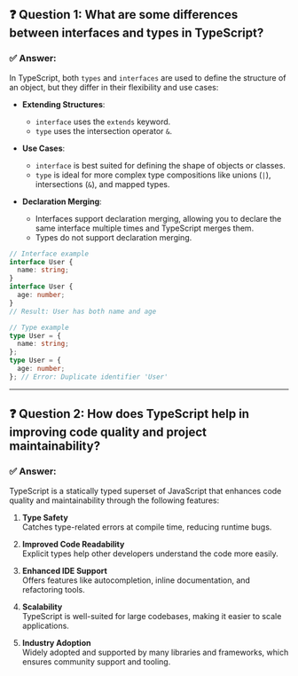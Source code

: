 ## ❓ Question 1: What are some differences between interfaces and types in TypeScript?

### ✅ Answer:
In TypeScript, both `types` and `interfaces` are used to define the structure of an object, but they differ in their flexibility and use cases:

- **Extending Structures**:
  - `interface` uses the `extends` keyword.
  - `type` uses the intersection operator `&`.

- **Use Cases**:
  - `interface` is best suited for defining the shape of objects or classes.
  - `type` is ideal for more complex type compositions like unions (`|`), intersections (`&`), and mapped types.

- **Declaration Merging**:
  - Interfaces support declaration merging, allowing you to declare the same interface multiple times and TypeScript merges them.
  - Types do not support declaration merging.

```ts
// Interface example
interface User {
  name: string;
}
interface User {
  age: number;
}
// Result: User has both name and age

// Type example
type User = {
  name: string;
};
type User = {
  age: number;
}; // Error: Duplicate identifier 'User'
```

---

## ❓ Question 2: How does TypeScript help in improving code quality and project maintainability?

### ✅ Answer:
TypeScript is a statically typed superset of JavaScript that enhances code quality and maintainability through the following features:

1. **Type Safety**  
   Catches type-related errors at compile time, reducing runtime bugs.

2. **Improved Code Readability**  
   Explicit types help other developers understand the code more easily.

3. **Enhanced IDE Support**  
   Offers features like autocompletion, inline documentation, and refactoring tools.

4. **Scalability**  
   TypeScript is well-suited for large codebases, making it easier to scale applications.

5. **Industry Adoption**  
   Widely adopted and supported by many libraries and frameworks, which ensures community support and tooling.


